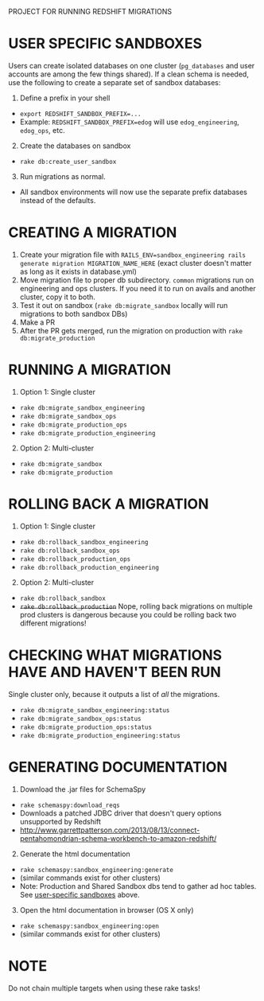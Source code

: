 PROJECT FOR RUNNING REDSHIFT MIGRATIONS

USER SPECIFIC SANDBOXES
=======================
Users can create isolated databases on one cluster (`pg_databases` and user accounts are among the few things shared).
If a clean schema is needed, use the following to create a separate set of sandbox databases:
1. Define a prefix in your shell
  - `export REDSHIFT_SANDBOX_PREFIX=...`
  - Example: `REDSHIFT_SANDBOX_PREFIX=edog` will use `edog_engineering`, `edog_ops`, etc.
2. Create the databases on sandbox
  - `rake db:create_user_sandbox`
3. Run migrations as normal.
  - All sandbox environments will now use the separate prefix databases instead of the defaults.

CREATING A MIGRATION
====================
1. Create your migration file with `RAILS_ENV=sandbox_engineering rails generate migration MIGRATION_NAME_HERE` (exact cluster doesn't matter as long as it exists in database.yml)
2. Move migration file to proper db subdirectory. ```common``` migrations run on engineering and ops clusters. If you need it to run on avails and another cluster, copy it to both.
3. Test it out on sandbox (`rake db:migrate_sandbox` locally will run migrations to both sandbox DBs)
4. Make a PR
5. After the PR gets merged, run the migration on production with `rake db:migrate_production`

RUNNING A MIGRATION
===================
1. Option 1: Single cluster
  - ```rake db:migrate_sandbox_engineering```
  - ```rake db:migrate_sandbox_ops```
  - ```rake db:migrate_production_ops```
  - ```rake db:migrate_production_engineering```
2. Option 2: Multi-cluster
  - ```rake db:migrate_sandbox```
  - ```rake db:migrate_production```

ROLLING BACK A MIGRATION
========================
1. Option 1: Single cluster
  - ```rake db:rollback_sandbox_engineering```
  - ```rake db:rollback_sandbox_ops```
  - ```rake db:rollback_production_ops```
  - ```rake db:rollback_production_engineering```
2. Option 2: Multi-cluster
  - ```rake db:rollback_sandbox```
  - ~~```rake db:rollback_production```~~ Nope, rolling back migrations on multiple prod clusters is dangerous because you could be rolling back two different migrations!

CHECKING WHAT MIGRATIONS HAVE AND HAVEN'T BEEN RUN
==================================================
Single cluster only, because it outputs a list of _all_ the migrations.
- ```rake db:migrate_sandbox_engineering:status```
- ```rake db:migrate_sandbox_ops:status```
- ```rake db:migrate_production_ops:status```
- ```rake db:migrate_production_engineering:status```


GENERATING DOCUMENTATION
========================
1. Download the .jar files for SchemaSpy
  - ```rake schemaspy:download_reqs```
  - Downloads a patched JDBC driver that doesn't query options unsupported by Redshift
  - http://www.garrettpatterson.com/2013/08/13/connect-pentahomondrian-schema-workbench-to-amazon-redshift/
2. Generate the html documentation
  - ```rake schemaspy:sandbox_engineering:generate```
  - (similar commands exist for other clusters)
  - Note: Production and Shared Sandbox dbs tend to gather ad hoc tables.
    See [user-specific sandboxes](user-specific-sandboxes) above.
3. Open the html documentation in browser (OS X only)
  - ```rake schemaspy:sandbox_engineering:open```
  - (similar commands exist for other clusters)


NOTE
====
Do not chain multiple targets when using these rake tasks!

